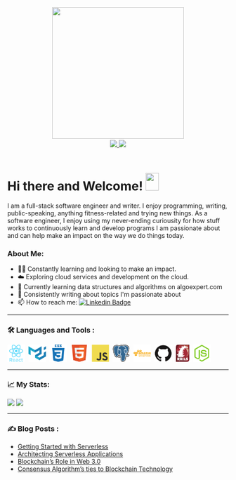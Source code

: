 <div id="header" align="center">
  <img src="https://media.giphy.com/media/3ohzdIEEN9D9wLIINy/giphy.gif" width="300" height="300"/>
  <div id="badges">
    <a href="https://www.linkedin.com/in/william-liu-308892235"/>
    <img src="https://img.shields.io/badge/LinkedIn-blue?logo=linkedin&logoColor=white&style=for-the-badge"/>
    </a>
    <a href="https://medium.com/@williamliu626">
    <img src="https://img.shields.io/badge/Medium-black?logo=medium&logoColor=white&style=for-the-badge"/>
    </a>
  </div>
  <img src="https://komarev.com/ghpvc/?username=wliu123&style=flat-square&color=blue" alt=""/>
</div>
<h1>
  Hi there and Welcome!
  <img src="https://media.giphy.com/media/hvRJCLFzcasrR4ia7z/giphy.gif" width="30px" height="40px"/>
</h1>
<p>
I am a full-stack software engineer and writer. I enjoy programming, writing, public-speaking, anything fitness-related and trying new things. As a software engineer, I enjoy using my never-ending curiousity for how stuff works to continuously learn and develop programs I am passionate about and can help make an impact on the way we do things today. 
</p>
<div>
<div>

  ###  About Me: 
  - :man_technologist: Constantly learning and looking to make an impact.
  - :cloud: Exploring cloud services and development on the cloud.
  - :rocket: Currently learning data structures and algorithms on algoexpert.com
  - :memo: Consistently writing about topics I'm passionate about
  - :mailbox: How to reach me: [![Linkedin Badge](https://img.shields.io/badge/-William_Liu-blue?style=flat&logo=Linkedin&logoColor=white)]("https://www.linkedin.com/in/william-liu-308892235")
</div>
  
---

### :hammer_and_wrench: Languages and Tools :
  <div>
    <img src="https://github.com/devicons/devicon/blob/master/icons/react/react-original-wordmark.svg" title="React" alt="React" width="40" height="40"/>&nbsp;
    <img src="https://github.com/devicons/devicon/blob/master/icons/materialui/materialui-original.svg" title="Material UI" alt="Material UI" width="40" height="40"/>&nbsp;
    <img src="https://github.com/devicons/devicon/blob/master/icons/css3/css3-plain-wordmark.svg"  title="CSS3" alt="CSS" width="40" height="40"/>&nbsp;
    <img src="https://github.com/devicons/devicon/blob/master/icons/html5/html5-original.svg" title="HTML5" alt="HTML" width="40" height="40"/>&nbsp;
    <img src="https://github.com/devicons/devicon/blob/master/icons/javascript/javascript-original.svg" title="JavaScript" alt="JavaScript" width="40" height="40"/>&nbsp;
    <img src="https://github.com/devicons/devicon/blob/master/icons/postgresql/postgresql-original.svg" title="PostGresSQL"  alt="PostGresSQL" width="40" height="40"/>&nbsp;
    <img src="https://github.com/devicons/devicon/blob/master/icons/amazonwebservices/amazonwebservices-plain-wordmark.svg" title="AWS" alt="AWS" width="40" height="40"/>&nbsp;
    <img src="https://github.com/devicons/devicon/blob/master/icons/github/github-original.svg" title="GitHub" **alt="Git" width="40" height="40"/>
    <img src="https://github.com/devicons/devicon/blob/master/icons/rails/rails-original-wordmark.svg" title="Rails" alt="Rails" width="40" height="40" />
    <img src="https://github.com/devicons/devicon/blob/master/icons/nodejs/nodejs-original.svg" title="NodeJS" alt="NodeJS" width="40" height="40"/>
  </div>
 
  ---
  
  ### :chart_with_upwards_trend: My Stats:

  <img height="180em" src="https://github-readme-stats.vercel.app/api?username=wliu123&show_icons=true&hide_border=true&&count_private=true&include_all_commits=true" />
  <img height="180em" src="https://github-readme-stats.vercel.app/api/top-langs/?username=wliu123&layout=compact&theme=vision-friendly-dark" />
 
 ---

  ### :writing_hand: Blog Posts :
  <!-- BLOG-POST-LIST:START -->
- [Getting Started with Serverless](https://awstip.com/building-on-serverless-62f56ec75d71?source=rss-bb42dfc5c7da------2)
- [Architecting Serverless Applications](https://awstip.com/architecting-serverless-applications-5964685ae47a?source=rss-bb42dfc5c7da------2)
- [Blockchain’s Role in Web 3.0](https://medium.com/coinmonks/blockchains-role-in-web-3-0-36ff53affbef?source=rss-bb42dfc5c7da------2)
- [Consensus Algorithm’s ties to Blockchain Technology](https://medium.com/coinmonks/consensus-algorithms-ties-to-blockchain-technology-fae5b18198f1?source=rss-bb42dfc5c7da------2)
<!-- BLOG-POST-LIST:END -->
  
